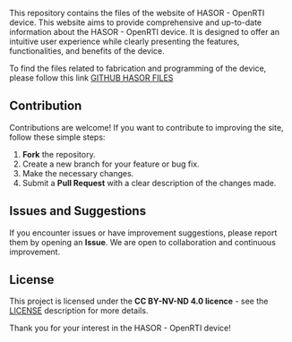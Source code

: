 This repository contains the files of the website of HASOR - OpenRTI device.
This website aims to provide comprehensive and up-to-date information about the HASOR - OpenRTI device. 
It is designed to offer an intuitive user experience while clearly presenting the features, functionalities, and benefits of the device.

To find the files related to fabrication and programming of the device, please follow this link [GITHUB HASOR FILES](https://github.com/mbouhier/HASOR_files)

## Contribution

Contributions are welcome! If you want to contribute to improving the site, follow these simple steps:

1. **Fork** the repository.
2. Create a new branch for your feature or bug fix.
3. Make the necessary changes.
4. Submit a **Pull Request** with a clear description of the changes made.

## Issues and Suggestions

If you encounter issues or have improvement suggestions, please report them by opening an **Issue**. We are open to collaboration and continuous improvement.

## License

This project is licensed under the **CC BY-NV-ND 4.0 licence** - see the [LICENSE](https://creativecommons.org/licenses/by-nc-nd/4.0/deed.fr) description for more details.

Thank you for your interest in the HASOR - OpenRTI device!
